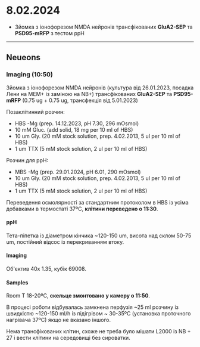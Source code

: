 8.02.2024
=========
- Зйомка з іонофорезом NMDA нейронів трансфікованих __GluA2-SEP__ та __PSD95-mRFP__ з тестом ppH

---

## Neueons
### Imaging (10:50)
Зйомка з іонофорезом NMDA нейронів (культура від 26.01.2023, посадка Лени на MEM+ із заміною на NB+) трансфікованих __GluA2-SEP__ та __PSD95-mRFP__ (0.75 ug + 0.75 ug, трансфекція від 5.01.2023)

Позаклітинний розчин:
- HBS -Mg  (prep. 14.12.2023, pH 7.30,  296 mOsmol)
- 10 mM Gluc. (add solid, 18 mg per 10 ml of HBS)
- 10 um Gly. (20 mM stock solution, prep. 4.02.2013, 5 ul per 10 ml of HBS)
- 1 um TTX (5 mM stock solution, 2 ul per 10 ml of HBS)

Розчин для ppH:

- MBS -Mg  (prep. 29.01.2024, pH 6.01, 290 mOsmol)
- 10 um Gly. (20 mM stock solution, prep. 4.02.2013, 5 ul per 10 ml of HBS)
- 1 um TTX (5 mM stock solution, 2 ul per 10 ml of HBS)

Переведення осмолярності за стандартним протоколом в HBS із усіма добавками в термостаті 37ºC, __клітини переведено о 11:30__.

#### ppH

Тета-піпетка із діаметром кінчика ~120-150 um, висота над склом 50-75 um, постійний відсос із перекриванням втоку.

#### Imaging

Об'єктив 40x 1.35,  кубік 69008.

#### Samples

Room T 18-20ºC, __скельце змонтовано у камеру о 11:50__.

В процесі роботи відбувалась замкнена перфузія ~25 ml розчину із швидкістю ~120-150 ml/h із підігрівом ~ 30-35ºC (установка проточного нагрівача 37ºC) якщо не вказано іншого.

Нема трансфікованих клітин, схоже не треба було мішати L2000 із NB + 27 і вести клітини на середовищі без сироватки.